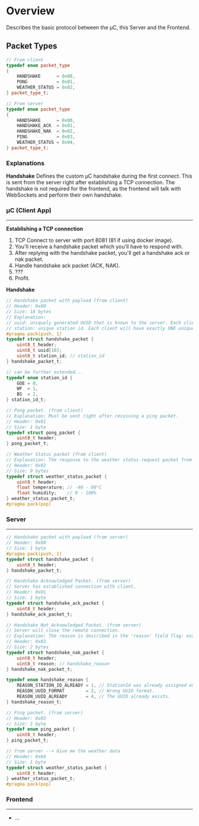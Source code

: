 # Overview
Describes the basic protocol between the µC, this Server and the Frontend.

## Packet Types
```c++
// From client
typedef enum packet_type
{
    HANDSHAKE      = 0x00,
    PONG           = 0x01,
    WEATHER_STATUS = 0x02,
} packet_type_t;

// From server
typedef enum packet_type
{
    HANDSHAKE      = 0x00,
    HANDSHAKE_ACK  = 0x01,
    HANDSHAKE_NAK  = 0x02,
    PING           = 0x03,
    WEATHER_STATUS = 0x04,
} packet_type_t;
```

### Explanations

__Handshake__
Defines the custom µC handshake during the first connect. This is sent from the server right after establishing a TCP connection. The handshake is not required for the frontend, as the frontend will talk with WebSockets and perform their own handshake.

### µC (Client App)
------------------------
__Establishing a TCP connection__
1. TCP Connect to server with port 8081 (81 if using docker image).
2. You'll receive a handshake packet which you'll have to respond with.
3. After replying with the handshake packet, you'll get a handshake ack or nak packet.
4. Handle handshake ack packet (ACK, NAK).
5. ???
6. Profit.

__Handshake__
```c
// Handshake packet with payload (from client)
// Header: 0x00
// Size: 18 bytes
// Explanation:
// uuid: uniquely generated UUID that is known to the server. Each client will have exactly ONE UUID which is registered on the server.
// station: unique station id. Each client will have exactly ONE unique stationId. The server will not allow to have duplicate station ids from different µcs.
#pragma pack(push, 1)
typedef struct handshake_packet {
    uint8_t header;
    uint8_t uuid[16];
    uint8_t station_id; // station_id
} handshake_packet_t;

// can be further extended...
typedef enum station_id {
    GOE = 0,
    WF  = 1,
    BS  = 2,
} station_id_t;

// Pong packet. (from client)
// Explanation: Must be sent right after receiving a ping packet.
// Header: 0x01
// Size: 1 byte
typedef struct pong_packet {
    uint8_t header;
} pong_packet_t;

// Weather Status packet (from client)
// Explanation: The response to the weather status request packet from the server.
// Header: 0x02
// Size: 9 bytes
typedef struct weather_status_packet {
    uint8_t header;
    float temperature; // -40 - 80°C
    float humidity;    // 0 - 100%
} weather_status_packet_t;
#pragma pack(pop)
```

### Server
------------------------
```c
// Handshake packet with payload (from server)
// Header: 0x00
// Size: 1 byte
#pragma pack(push, 1)
typedef struct handshake_packet {
    uint8_t header;
} handshake_packet_t;

// Handshake Acknowledged Packet. (from server)
// Server has established connection with client.
// Header: 0x01
// Size: 1 byte
typedef struct handshake_ack_packet {
    uint8_t header;
} handshake_ack_packet_t;

// Handshake Not Acknowledged Packet. (from server)
// Server will close the remote connection.
// Explanation: The reason is described in the 'reason' field flag: example: 3, which means REASON_STATION_ID_ALREADY & REASON_UUID_FORMAT are set.
// Header: 0x02
// Size: 2 bytes
typedef struct handshake_nak_packet {
    uint8_t header;
    uint8_t reason; // handshake_reason
} handshake_nak_packet_t;

typedef enum handshake_reason {
    REASON_STATION_ID_ALREADY = 1, // StationId was already assigned on the server.
    REASON_UUID_FORMAT        = 2, // Wrong UUID format.
    REASON_UUID_ALREADY       = 4, // The UUID already exists.
} handshake_reason_t;

// Ping packet. (from server)
// Header: 0x03
// Size: 1 byte
typedef enum ping_packet {
    uint8_t header;
} ping_packet_t;

// from server --> Give me the weather data
// Header: 0x04
// Size: 1 byte
typedef struct weather_status_packet {
    uint8_t header;
} weather_status_packet_t;
#pragma pack(pop)
```

### Frontend
------------------------

- ...

